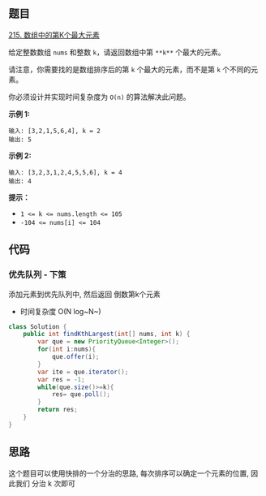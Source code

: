 ## 题目

[215. 数组中的第K个最大元素](https://leetcode.cn/problems/kth-largest-element-in-an-array/)

给定整数数组 `nums` 和整数 `k`，请返回数组中第 `**k**` 个最大的元素。

请注意，你需要找的是数组排序后的第 `k` 个最大的元素，而不是第 `k` 个不同的元素。

你必须设计并实现时间复杂度为 `O(n)` 的算法解决此问题。

 

**示例 1:**

```
输入: [3,2,1,5,6,4], k = 2
输出: 5
```

**示例 2:**

```
输入: [3,2,3,1,2,4,5,5,6], k = 4
输出: 4
```

 

**提示：**

- `1 <= k <= nums.length <= 105`
- `-104 <= nums[i] <= 104`





## 代码

### 优先队列 - 下策

添加元素到优先队列中, 然后返回 倒数第k个元素

- 时间复杂度 O(N log~N~)

```java
class Solution {
    public int findKthLargest(int[] nums, int k) {
        var que = new PriorityQueue<Integer>();
        for(int i:nums){
            que.offer(i);
        }
        var ite = que.iterator();
        var res = -1;
        while(que.size()>=k){
            res= que.poll();
        }
        return res;
    }
}
```

## 思路

这个题目可以使用快排的一个分治的思路, 每次排序可以确定一个元素的位置, 因此我们 分治 k 次即可

